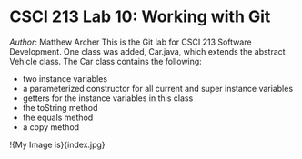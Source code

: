 # CSCI 213 Lab 10: Working with Git

_Author_: Matthew Archer
This is the Git lab for CSCI 213 Software Development. One class was added, Car.java,
which extends the abstract Vehicle class. The Car class contains the following:

* two instance variables
* a parameterized constructor for all current and super instance variables
* getters for the instance variables in this class
* the toString method
* the equals method
* a copy method

!{My Image is}{index.jpg}